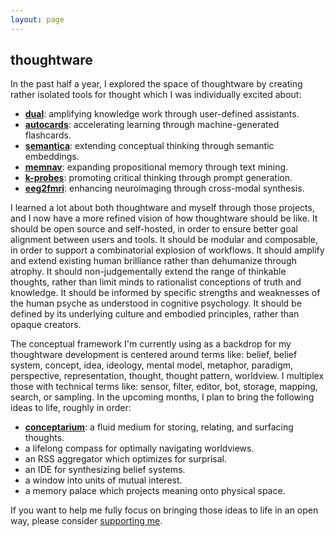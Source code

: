 ```yaml
---
layout: page
---
```


## thoughtware

In the past half a year, I explored the space of thoughtware by creating rather isolated tools for thought which I was individually excited about:

- **[dual](https://psionica.org/tools/dual/)**: amplifying knowledge work through user-defined assistants.
- **[autocards](https://psionica.org/tools/autocards/)**: accelerating learning through machine-generated flashcards.
- **[semantica](https://psionica.org/tools/semantica/)**: extending conceptual thinking through semantic embeddings.
- **[memnav](https://psionica.org/tools/memnav/)**: expanding propositional memory through text mining.
- **[k-probes](https://psionica.org/tools/k-probes/)**: promoting critical thinking through prompt generation.
- **[eeg2fmri](https://raw.githubusercontent.com/paulbricman/EEG2fMRI/master/article/EEG2fMRI%20report.pdf)**: enhancing neuroimaging through cross-modal synthesis.

I learned a lot about both thoughtware and myself through those projects, and I now have a more refined vision of how thoughtware should be like. It should be open source and self-hosted, in order to ensure better goal alignment between users and tools. It should be modular and composable, in order to support a combinatorial explosion of workflows. It should amplify and extend existing human brilliance rather than dehumanize through atrophy. It should non-judgementally extend the range of thinkable thoughts, rather than limit minds to rationalist conceptions of truth and knowledge. It should be informed by specific strengths and weaknesses of the human psyche as understood in cognitive psychology. It should be defined by its underlying culture and embodied principles, rather than opaque creators.

The conceptual framework I'm currently using as a backdrop for my thoughtware development is centered around terms like: belief, belief system, concept, idea, ideology, mental model, metaphor, paradigm, perspective, representation, thought, thought pattern, worldview. I multiplex those with technical terms like: sensor, filter, editor, bot, storage, mapping, search, or sampling. In the upcoming months, I plan to bring the following ideas to life, roughly in order:

- **[conceptarium](https://psionica.org/tools/conceptarium/)**: a fluid medium for storing, relating, and surfacing thoughts.
- a lifelong compass for optimally navigating worldviews.
- an RSS aggregator which optimizes for surprisal.
- an IDE for synthesizing belief systems.
- a window into units of mutual interest.
- a memory palace which projects meaning onto physical space.

If you want to help me fully focus on bringing those ideas to life in an open way, please consider [supporting me](https://github.com/sponsors/paulbricman).
